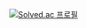 [![Solved.ac
프로필](http://mazassumnida.wtf/api/v2/generate_badge?boj={bsk9124})](https://solved.ac/{bsk9124})

